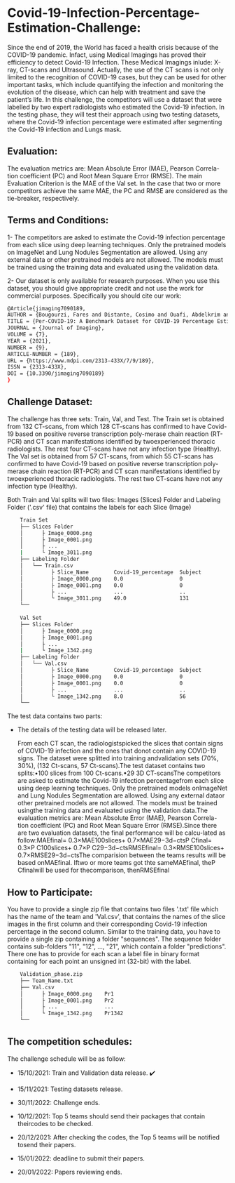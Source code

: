 # Covid-19-Infection-Percentage-Estimation-Challenge:

Since the end of 2019, the World has faced a health crisis because of the COVID-19 pandemic. Infact, using Medical Imagings has proved their efficiency to detect Covid-19 Infection. These Medical Imagings inlude: X-ray, CT-scans and Ultrasound. Actually, the use of the CT scans is not only limited to the recognition of COVID-19 cases, but they can be used for other important tasks, which include quantifying the infection and monitoring the evolution of the disease, which can help with treatment and save the patient’s life. 
In this challenge, the competitors will use a dataset that were labelled by two expert radiologists who estimated the Covid-19  infection. In  the  testing  phase,  they  will  test  their  approach using two testing datasets, where the Covid-19 infection percentage were estimated after segmenting the Covid-19 infection and Lungs mask.


## Evaluation:

The evaluation metrics are:  Mean Absolute Error (MAE), Pearson Correla-tion coefficient (PC) and Root Mean Square Error (RMSE). The main Evaluation Criterion is the MAE of the Val set. In the case that two or more competitors achieve the same MAE, the PC and RMSE are considered as the tie-breaker, respectively. 

## Terms and Conditions:

1- The  competitors  are  asked  to  estimate  the  Covid-19  infection  percentage from each slice using deep learning techniques.  Only the pretrained models on ImageNet and Lung Nodules Segmentation are allowed. Using any external data or other pretrained models are not allowed.  The models must be trained using the training data and evaluated using the validation data.

2- Our dataset is only available for research purposes. When you use this dataset, you should give appropriate credit and not use the work for commercial purposes.
Specifically you should cite our work:
```bash
@Article{jimaging7090189,
AUTHOR = {Bougourzi, Fares and Distante, Cosimo and Ouafi, Abdelkrim and Dornaika, Fadi and Hadid, Abdenour and Taleb-Ahmed, Abdelmalik},
TITLE = {Per-COVID-19: A Benchmark Dataset for COVID-19 Percentage Estimation from CT-Scans},
JOURNAL = {Journal of Imaging},
VOLUME = {7},
YEAR = {2021},
NUMBER = {9},
ARTICLE-NUMBER = {189},
URL = {https://www.mdpi.com/2313-433X/7/9/189},
ISSN = {2313-433X},
DOI = {10.3390/jimaging7090189}
}
```

## Challenge Dataset:

The challenge has three sets: Train, Val, and Test. The Train set is obtained from 132 CT-scans, from which 128 CT-scans has confirmed to have Covid-19 based on positive reverse transcription poly-merase chain reaction (RT-PCR) and CT scan manifestations identified by twoexperienced thoracic radiologists. The rest four CT-scans have not any infection type (Healthy). The Val set is obtained from 57 CT-scans, from which 55 CT-scans has confirmed to have Covid-19 based on positive reverse transcription poly-merase chain reaction (RT-PCR) and CT scan manifestations identified by twoexperienced thoracic radiologists. The rest  two CT-scans have not any infection type (Healthy). 

Both Train and Val splits will two files: Images (Slices) Folder and Labeling Folder ('.csv' file) that contains the labels for each Slice (Image)
```bash
    Train Set
    ├── Slices Folder 
    │      ├ Image_0000.png
    │      ├ Image_0001.png
    │      ├ ...
    |      └ Image_3011.png
    ├── Labeling Folder
    │   └── Train.csv
    │         ├ Slice_Name        Covid-19_percentage  Subject    
    │         ├ Image_0000.png    0.0                  0
    │         ├ Image_0001.png    0.0                  0
    │         ├ ...               ...                  ..
    │         └ Image_3011.png    49.0	               131
    └── 
    
    Val Set
    ├── Slices Folder 
    │      ├ Image_0000.png
    │      ├ Image_0001.png
    │      ├ ...
    |      └ Image_1342.png
    ├── Labeling Folder
    │   └── Val.csv
    │         ├ Slice_Name        Covid-19_percentage  Subject    
    │         ├ Image_0000.png    0.0                  0
    │         ├ Image_0001.png    0.0                  0
    │         ├ ...               ...                  ..
    │         └ Image_1342.png    8.0	               56
    └──     

```


The test data contains two parts: 

- The details of the testing data will be released later.

  From each CT scan,  the radiologistspicked the slices that contain signs of COVID-19 infection and the ones that donot contain any COVID-19 signs.  The dataset were splitted into training andvalidation sets (70%, 30%), (132 Ct-scans, 57 Ct-scans).The test dataset contains two splits:•100 slices from 100 Ct-scans.•29 3D CT-scansThe  competitors  are  asked  to  estimate  the  Covid-19  infection  percentagefrom each slice using deep learning techniques.  Only the pretrained models onImageNet and Lung Nodules Segmentation are allowed. Using any external dataor other pretrained models are not allowed.  The models must be trained usingthe training data and evaluated using the validation data.The evaluation metrics are:  Mean Absolute Error (MAE), Pearson Correla-tion coefficient (PC) and Root Mean Square Error (RMSE).Since there are two evaluation datasets, the final performance will be calcu-lated as follow:MAEfinal= 0.3×MAE100slices+ 0.7×MAE29−3d−ctsP Cfinal= 0.3×P C100slices+ 0.7×P C29−3d−ctsRMSEfinal= 0.3×RMSE100slices+ 0.7×RMSE29−3d−ctsThe comparision between the teams results will be based onMAEfinal.  Iftwo or more teams got thte sameMAEfinal, theP Cfinalwill be used for thecomparison, thenRMSEfinal

## How to Participate:

You have to provide a single zip file that contains two files '.txt' file which has the name of the team and 'Val.csv', that contains the names of the slice images in the first column and their corresponding Covid-19 infection percentage in the second column. 
Similar to the training data, you have to provide a single zip containing a folder "sequences". The sequence folder contains sub-folders "11", "12", ..., "21", which contain a folder "predictions". There one has to provide for each scan a label file in binary format containing for each point an unsigned int (32-bit) with the label.
```bash
    Validation_phase.zip
    ├── Team_Name.txt 
    ├── Val.csv
    │      ├ Image_0000.png    Pr1            
    │      ├ Image_0001.png    Pr2             
    │      ├ ...               ...              
    │      └ Image_1342.png    Pr1342	        
    └──   
 ```   


## The competition schedules:
The challenge schedule will be as follow:

* 15/10/2021:  Train and Validation data release. :heavy_check_mark:

* 15/11/2021:  Testing datasets release.

* 30/11/2022:  Challenge ends.
 
* 10/12/2021:  Top 5 teams should send their packages that contain theircodes to be checked.
 
* 20/12/2021:  After checking the codes, the Top 5 teams will be notified tosend their papers.
 
* 15/01/2022:  deadline to submit their papers.
 
* 20/01/2022:  Papers reviewing ends.
